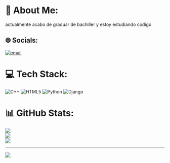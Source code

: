 # 💫 About Me:
actualmente acabo de graduar de bachiller y estoy estudiando codigo


## 🌐 Socials:
[![email](https://img.shields.io/badge/Email-D14836?logo=gmail&logoColor=white)](mailto:mattparrales12@gmail.com) 

# 💻 Tech Stack:
![C++](https://img.shields.io/badge/c++-%2300599C.svg?style=for-the-badge&logo=c%2B%2B&logoColor=white) ![HTML5](https://img.shields.io/badge/html5-%23E34F26.svg?style=for-the-badge&logo=html5&logoColor=white) ![Python](https://img.shields.io/badge/python-3670A0?style=for-the-badge&logo=python&logoColor=ffdd54) ![Django](https://img.shields.io/badge/django-%23092E20.svg?style=for-the-badge&logo=django&logoColor=white)
# 📊 GitHub Stats:
![](https://github-readme-stats.vercel.app/api?username=mattparrales12-cell&theme=dark&hide_border=false&include_all_commits=false&count_private=false)<br/>
![](https://nirzak-streak-stats.vercel.app/?user=mattparrales12-cell&theme=dark&hide_border=false)<br/>
![](https://github-readme-stats.vercel.app/api/top-langs/?username=mattparrales12-cell&theme=dark&hide_border=false&include_all_commits=false&count_private=false&layout=compact)

---
[![](https://visitcount.itsvg.in/api?id=mattparrales12-cell&icon=0&color=0)](https://visitcount.itsvg.in)

<!-- Proudly created with GPRM ( https://gprm.itsvg.in ) -->
